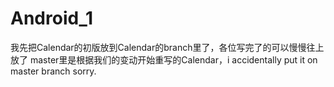 # Android_1
我先把Calendar的初版放到Calendar的branch里了，各位写完了的可以慢慢往上放了
master里是根据我们的变动开始重写的Calendar，i accidentally put it on master branch sorry.
